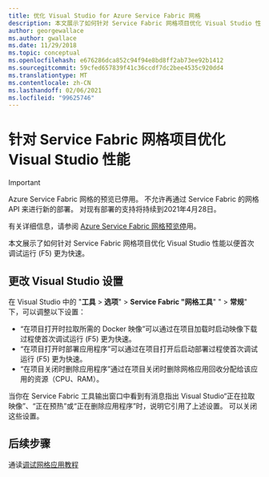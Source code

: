 ```yaml
---
title: 优化 Visual Studio for Azure Service Fabric 网格
description: 本文展示了如何针对 Service Fabric 网格项目优化 Visual Studio 性能以便首次调试运行 (F5) 更为快速。
author: georgewallace
ms.author: gwallace
ms.date: 11/29/2018
ms.topic: conceptual
ms.openlocfilehash: e676286dca852c94f94e8bd8ff2ab73ee92b1412
ms.sourcegitcommit: 59cfed657839f41c36ccdf7dc2bee4535c920dd4
ms.translationtype: MT
ms.contentlocale: zh-CN
ms.lasthandoff: 02/06/2021
ms.locfileid: "99625746"
---
```

# <a name="optimize-visual-studio-performance-for-service-fabric-mesh-projects"></a>针对 Service Fabric 网格项目优化 Visual Studio 性能

> [!IMPORTANT]
> Azure Service Fabric 网格的预览已停用。 不允许再通过 Service Fabric 的网格 API 来进行新的部署。 对现有部署的支持将持续到2021年4月28日。
> 
> 有关详细信息，请参阅 [Azure Service Fabric 网格预览停](https://azure.microsoft.com/updates/azure-service-fabric-mesh-preview-retirement/)用。

本文展示了如何针对 Service Fabric 网格项目优化 Visual Studio 性能以便首次调试运行 (F5) 更为快速。  

## <a name="change-visual-studio-settings"></a>更改 Visual Studio 设置
 
在 Visual Studio 中的 "**工具**  >  **选项**"   >  **Service Fabric "网格工具**" "  >  **常规**" 下，可以调整以下设置：

- “在项目打开时拉取所需的 Docker 映像”可以通过在项目加载时启动映像下载过程使首次调试运行 (F5) 更为快速。  
- “在项目打开时部署应用程序”可以通过在项目打开后启动部署过程使首次调试运行 (F5) 更为快速。  
- “在项目关闭时删除应用程序”通过在项目关闭时删除网格应用回收分配给该应用的资源（CPU、RAM）。  

当你在 Service Fabric 工具输出窗口中看到有消息指出 Visual Studio“正在拉取映像”、“正在预热”或“正在删除应用程序”时，说明它引用了上述设置。 可以关闭这些设置。

## <a name="next-steps"></a>后续步骤

通读[调试网格应用教程](service-fabric-mesh-tutorial-debug-service-fabric-mesh-app.md)